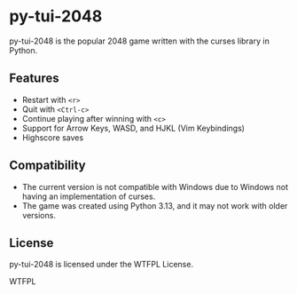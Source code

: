 # py-tui-2048
py-tui-2048 is the popular 2048 game written with the curses library in Python.

## Features
- Restart with `<r>`
- Quit with `<Ctrl-c>`
- Continue playing after winning with `<c>`
- Support for Arrow Keys, WASD, and HJKL (Vim Keybindings)
- Highscore saves

## Compatibility
- The current version is not compatible with Windows due to Windows not having an implementation of curses.
- The game was created using Python 3.13, and it may not work with older versions.

## License
py-tui-2048 is licensed under the WTFPL License.

<a href="http://www.wtfpl.net/"><img
     src="http://www.wtfpl.net/wp-content/uploads/2012/12/wtfpl-badge-4.png"
     width="80" height="15" alt="WTFPL" /></a>
